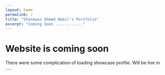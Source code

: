 ```yaml
---
layout: home
permalink: /
title: "Shanewas Ahmed Nabil's Portfolio"
excerpt: "Coming Soon ............"
---
```

# Website is coming soon
There were some complication of loading showcase profile. Will be live in ..... 
